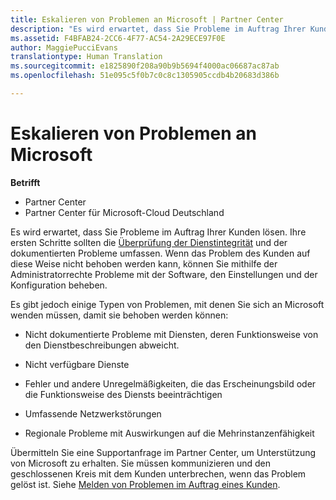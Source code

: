 ```yaml
---
title: Eskalieren von Problemen an Microsoft | Partner Center
description: "Es wird erwartet, dass Sie Probleme im Auftrag Ihrer Kunden lösen."
ms.assetid: F4BFAB24-2CC6-4F77-AC54-2A29ECE97F0E
author: MaggiePucciEvans
translationtype: Human Translation
ms.sourcegitcommit: e1825890f208a90b9b5694f4000ac06687ac87ab
ms.openlocfilehash: 51e095c5f0b7c0c8c1305905ccdb4b20683d386b

---
```


# Eskalieren von Problemen an Microsoft

**Betrifft**

-  Partner Center
-  Partner Center für Microsoft-Cloud Deutschland

Es wird erwartet, dass Sie Probleme im Auftrag Ihrer Kunden lösen. Ihre ersten Schritte sollten die [Überprüfung der Dienstintegrität](check-service-health.md) und der dokumentierten Probleme umfassen. Wenn das Problem des Kunden auf diese Weise nicht behoben werden kann, können Sie mithilfe der Administratorrechte Probleme mit der Software, den Einstellungen und der Konfiguration beheben.

Es gibt jedoch einige Typen von Problemen, mit denen Sie sich an Microsoft wenden müssen, damit sie behoben werden können:

-   Nicht dokumentierte Probleme mit Diensten, deren Funktionsweise von den Dienstbeschreibungen abweicht.

-   Nicht verfügbare Dienste

-   Fehler und andere Unregelmäßigkeiten, die das Erscheinungsbild oder die Funktionsweise des Diensts beeinträchtigen

-   Umfassende Netzwerkstörungen

-   Regionale Probleme mit Auswirkungen auf die Mehrinstanzenfähigkeit

Übermitteln Sie eine Supportanfrage im Partner Center, um Unterstützung von Microsoft zu erhalten. Sie müssen kommunizieren und den geschlossenen Kreis mit dem Kunden unterbrechen, wenn das Problem gelöst ist. Siehe [Melden von Problemen im Auftrag eines Kunden](report-problems-on-behalf-of-a-customer.md).

 

 






<!--HONumber=Jan17_HO2-->


